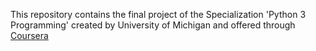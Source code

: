 This repository contains the final project of the Specialization 'Python 3 Programming' created by University of Michigan and offered through [Coursera](https://www.coursera.org/)
